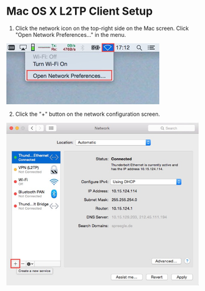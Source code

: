 Mac OS X L2TP Client Setup
==========================


1. Click the network icon on the top-right side on the Mac screen. Click "Open
Network Preferences..." in the menu.

![Network Preferences](1.jpg)

2. Click the "+" button on the network configuration screen.

![Create new service](2.jpg)
